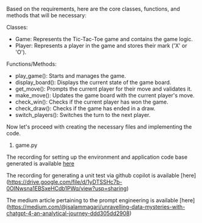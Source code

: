 Based on the requirements, here are the core classes, functions, and methods that will be necessary:

Classes:
- Game: Represents the Tic-Tac-Toe game and contains the game logic.
- Player: Represents a player in the game and stores their mark ('X' or 'O').

Functions/Methods:
- play_game(): Starts and manages the game.
- display_board(): Displays the current state of the game board.
- get_move(): Prompts the current player for their move and validates it.
- make_move(): Updates the game board with the current player's move.
- check_win(): Checks if the current player has won the game.
- check_draw(): Checks if the game has ended in a draw.
- switch_players(): Switches the turn to the next player.

Now let's proceed with creating the necessary files and implementing the code.

1. game.py

The recording for setting up the environment and application code base generated is available [here](https://drive.google.com/file/d/1Dhzk6-MnJmPLfxFPeYRAI3eNQAAN4Ttk/view?usp=sharing)

The recording for generating a unit test via github copilot is available [here]
(https://drive.google.com/file/d/1yDTSSHc7b-0OINwsna1EBSxeHCdb1PWq/view?usp=sharing)

The medium article pertaining to the prompt engineering is available [here]
(https://medium.com/@jsalammagari/unravelling-data-mysteries-with-chatgpt-4-an-analytical-journey-ddd305dd2908)
